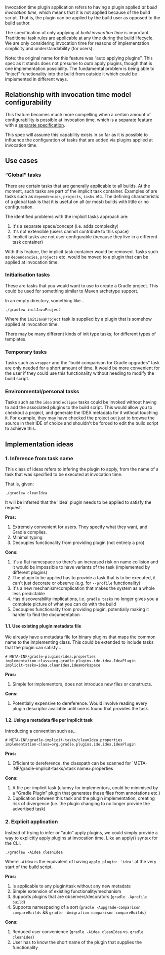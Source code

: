 Invocation time plugin application refers to having a plugin applied *at build invocation time*, which means that it is not applied because of the build script. That is, the plugin can be applied by the build user as opposed to the build author.

The specification of only applying at *build invocation time* is important. Traditional task rules are applicable at any time during the build lifecycle. We are only considering invocation time for reasons of implementation simplicity and understandability (for users).

Note: the original name for this feature was “auto applying plugins”. This spec as it stands does not presume to _auto_ apply plugins, though that is one implementation possibility. The fundamental problem is being able to “inject” functionality into the build from outside it which could be implemented in different ways.

## Relationship with invocation time model configurability

This feature becomes much more compelling when a certain amount of configurability is possible at invocation time, which is a separate feature with a [separate specification](https://github.com/gradle/gradle/blob/master/design-docs/task-configuration-from-command-line.md).

This spec will assume this capability exists in so far as it is possible to influence the configuration of tasks that are added via plugins applied at invocation time.

## Use cases

### “Global” tasks

There are certain tasks that are generally applicable to all builds. At the moment, such tasks are part of the implicit task container. Examples of are tasks such as `dependencies`, `projects`, `tasks` etc. The defining characteristic of a global task is that it is useful on all (or most) builds with little or no configuration.

The identified problems with the implicit tasks approach are:

1. It's a separate space/concept (i.e. adds complexity)
2. It's not extensible (users cannot contribute to this space)
3. Implicit tasks are not user configurable (because they live in a different task container)

With this feature, the implicit task container would be removed. Tasks such as `dependencies`, `projects` etc. would be moved to a plugin that can be applied at invocation time.

### Initialisation tasks

These are tasks that you would want to use to create a Gradle project. This could be used for something similar to Maven archetype support.

In an empty directory, something like…

    ./gradlew initJavaProject

Where the `initJavaProject` task is supplied by a plugin that is somehow applied at invocation time.

There may be many different kinds of init type tasks; for different types of templates.

### Temporary tasks

Tasks such as `wrapper` and the “build comparison for Gradle upgrades” task are only needed for a short amount of time. It would be more convenient for the user if they could use this functionality without needing to modify the build script. 

### Environmental/personal tasks

Tasks such as the `idea` and `eclipse` tasks could be invoked without having to add the associated plugins to the build script. This would allow you to checkout a project, and generate the IDEA metadata for it without touching it. For example, they may have checked the project out just to browse the source in their IDE of choice and shouldn't be forced to edit the build script to achieve this.

## Implementation ideas

### 1. Inference from task name

This class of ideas refers to infering the plugin to apply, from the name of a task that was specified to be executed at invocation time.

That is, given:

    ./gradlew cleanIdea

It will be inferred that the 'idea' plugin needs to be applied to satisfy the request.

**Pros:**

1. Extremely convenient for users. They specify what they want, and Gradle complies. 
2. Minimal typing
3. Decouples functionality from providing plugin (not entirely a pro)

**Cons:**

1. It's a flat namespace so there's an increased risk on name collision and it would be impossible to have variants of the task (implemented by different plugins)
2. The plugin to be applied has to provide a task that is to be executed, it can't just decorate or observe (e.g. for `--profile` functionality)
3. It's a new mechanism/complication that makes the system as a whole less predictable
4. Has discoverability implications, i.e. `gradle tasks` no longer gives you a complete picture of what you can do with the build
5. Decouples functionality from providing plugin, potentially making it harder to find the documentation

#### 1.1. Use existing plugin metadata file

We already have a metadata file for binary plugins that maps the common name to the implementing class. This could be extended to include tasks that the plugin can satisfy…

    # META-INF/gradle-plugins/idea.properties
    implementation-class=org.gradle.plugins.ide.idea.IdeaPlugin
    implicit-tasks=idea,cleanIdea,ideaWorkspace

**Pros:**

1. Simple for implementors, does not introduce new files or constructs.

**Cons:**

1. Potentially expensive to dereference. Would involve reading every plugin descriptor available until one is found that provides the task.

#### 1.2. Using a metadata file per implicit task

Introducing a convention such as…

    # META-INF/gradle-implicit-tasks/cleanIdea.properties
    implementation-class=org.gradle.plugins.ide.idea.IdeaPlugin

**Pros:**

1. Efficient to dereference, the classpath can be scanned for `META-INF/gradle-implicit-tasks/«task name».properties

**Cons:**

1. A file per implicit task (clumsy for implementors, could be minimised by a “Gradle Plugin” plugin that generates these files from annotations etc.)
2. Duplication between this task and the plugin implementation, creating risk of divergence (i.e. the plugin changing to no longer provide the advertised task)

### 2. Explicit application

Instead of trying to infer or “auto” apply plugins, we could simply provide a way to explicitly apply plugins at invocation time. Like an apply() syntax for the CLI. 

    ./gradlew -Aidea cleanIdea
    
Where `-Aidea` is the equivalent of having `apply plugin: 'idea'` at the very start of the build script.

**Pros:**

1. Is applicable to any plugin/task without any new metadata
2. Simple extension of existing functionality/mechanism
3. Supports plugins that are observers/decorators (`gradle -Aprofile build`)
4. Supports namespacing of a sort (`gradle -Aupgrade-comparison compareBuilds` && `gradle -Amigration-comparison compareBuilds`)

**Cons:**

1. Reduced user convenience (`gradle -Aidea cleanIdea` vs. `gradle cleanIdea`)
2. User has to know the short name of the plugin that supplies the functionality